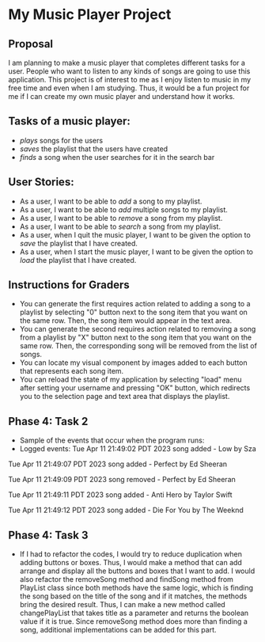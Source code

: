 # My Music Player Project

## Proposal
I am planning to make a music player that completes different tasks for a user. 
People who want to listen to any kinds of songs are going to use this application. 
This project is of interest to me as I enjoy listen to music in my free time and even when I am studying. 
Thus, it would be a fun project for me if I can create my own music player and 
understand how it works. 

## Tasks of a music player:
- *plays* songs for the users
- *saves* the playlist that the users have created
- *finds* a song when the user searches for it in the search bar

## User Stories:
- As a user, I want to be able to *add* a song to my playlist.
- As a user, I want to be able to *add* multiple songs to my playlist.
- As a user, I want to be able to *remove* a song from my playlist.
- As a user, I want to be able to *search* a song from my playlist.
- As a user, when I quit the music player, I want to be given the option to *save* the playlist that I have created. 
- As a user, when I start the music player, I want to be given the option to *load* the playlist that I have created.

## Instructions for Graders
- You can generate the first requires action related to adding a song to a playlist by selecting "0" button next to the 
song item that you want on the same row. Then, the song item would appear in the text area. 
- You can generate the second requires action related to removing a song from a playlist by "X" button next to the
  song item that you want on the same row. Then, the corresponding song will be removed from the list of songs. 
- You can locate my visual component by images added to each button that represents each song item. 
- You can reload the state of my application by selecting "load" menu after setting your username and 
pressing "OK" button, which redirects you to the selection page and text area that displays the playlist. 

## Phase 4: Task 2
- Sample of the events that occur when the program runs:
- Logged events:
Tue Apr 11 21:49:02 PDT 2023
song added - Low by Sza

Tue Apr 11 21:49:07 PDT 2023
song added - Perfect by Ed Sheeran

Tue Apr 11 21:49:09 PDT 2023
song removed - Perfect by Ed Sheeran

Tue Apr 11 21:49:11 PDT 2023
song added - Anti Hero by Taylor Swift

Tue Apr 11 21:49:12 PDT 2023
song added - Die For You by The Weeknd

## Phase 4: Task 3
- If I had to refactor the codes, I would try to reduce duplication when adding buttons or boxes. Thus, I would make a 
method that can add arrange and display all the buttons and boxes that I want to add. 
I would also refactor the removeSong method and findSong method from PlayList class since both methods have the same 
logic, which is finding the song based on the title of the song and if it matches, the methods bring the desired result. 
Thus, I can make a new method called changePlayList that takes title as a parameter and returns the boolean value if it 
is true. Since removeSong method does more than finding a song, additional implementations can be added for this part. 
